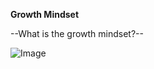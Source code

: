 **Growth Mindset**

--What is the growth mindset?--

![Image](https://tofasakademi.com/wp-content/uploads/2019/06/growth-mindset3.png)
